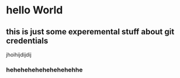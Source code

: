 # hello World

## this is just some experemental stuff about git credentials

jhoihijdijdij

### hehehehehehehehehehhe